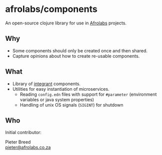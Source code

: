# afrolabs/components

An open-source clojure library for use in [Afrolabs](http://afrolabs.co.za/) projects.

## Why

- Some components should only be created once and then shared.
- Capture opinions about how to create re-usable components.

## What

- Library of [integrant](https://github.com/weavejester/integrant) components.
- Utilities for easy instantiation of microservices.
  - Reading `config.edn` files with support for `#parameter` (environment variables or java system properties)
  - Handling of unix OS signals (`SIGINT`) for shutdown

## Who

Initial contributor:

Pieter Breed  
[pieter@afrolabs.co.za](mailto:pieter@afrolabs.co.za)

